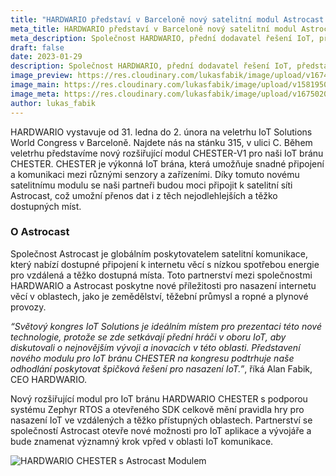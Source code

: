 ```yaml
---
title: "HARDWARIO představí v Barceloně nový satelitní modul Astrocast pro IoT bránu CHESTER"
meta_title: HARDWARIO představí v Barceloně nový satelitní modul Astrocast pro IoT bránu CHESTER
meta_description: Společnost HARDWARIO, přední dodavatel řešení IoT, představí na světovém kongresu IoT Solution World Congress v Barceloně nový rozšiřující modul pro IoT bránu CHESTER.
draft: false
date: 2023-01-29
description: Společnost HARDWARIO, přední dodavatel řešení IoT, představí na světovém kongresu IoT Solution World Congress v Barceloně nový rozšiřující modul pro IoT bránu CHESTER.
image_preview: https://res.cloudinary.com/lukasfabik/image/upload/v1674941056/blog/2023-01-30-astrocast/chester-w1.png
image_main: https://res.cloudinary.com/lukasfabik/image/upload/v1581950249/blog/wide_placeholder.jpg
image_meta: https://res.cloudinary.com/lukasfabik/image/upload/v1675020345/blog/2023-01-30-astrocast/hardwario-astrocast-meta.png
author: lukas_fabik
---
```


HARDWARIO vystavuje od 31. ledna do 2. února na veletrhu IoT Solutions World Congress v Barceloně. Najdete nás na stánku 315, v ulici C. Během veletrhu představíme nový rozšiřující modul CHESTER-V1 pro naši IoT bránu CHESTER. CHESTER je výkonná IoT brána, která umožňuje snadné připojení a komunikaci mezi různými senzory a zařízeními. Díky tomuto novému satelitnímu modulu se naši partneři budou moci připojit k satelitní síti Astrocast, což umožní přenos dat i z těch nejodlehlejších a těžko dostupných míst.

### O Astrocast 

Společnost Astrocast je globálním poskytovatelem satelitní komunikace, který nabízí dostupné připojení k internetu věcí s nízkou spotřebou energie pro vzdálená a těžko dostupná místa. Toto partnerství mezi společnostmi HARDWARIO a Astrocast poskytne nové příležitosti pro nasazení internetu věcí v oblastech, jako je zemědělství, těžební průmysl a ropné a plynové provozy.

_“Světový kongres IoT Solutions je ideálním místem pro prezentaci této nové technologie, protože se zde setkávají přední hráči v oboru IoT, aby diskutovali o nejnovějším vývoji a inovacích v této oblasti. Představení nového modulu pro IoT bránu CHESTER na kongresu podtrhuje naše odhodlání poskytovat špičková řešení pro nasazení IoT.”_, říká Alan Fabik, CEO HARDWARIO.

Nový rozšiřující modul pro IoT bránu HARDWARIO CHESTER s podporou systému Zephyr RTOS a otevřeného SDK celkově mění pravidla hry pro nasazení IoT ve vzdálených a těžko přístupných oblastech. Partnerství se společností Astrocast otevře nové možnosti pro IoT aplikace a vývojáře a bude znamenat významný krok vpřed v oblasti IoT komunikace.

![HARDWARIO CHESTER s Astrocast Modulem](https://res.cloudinary.com/lukasfabik/image/upload/v1674940743/blog/2023-01-30-astrocast/CHESTER_Astrocast.png)